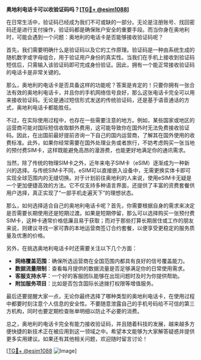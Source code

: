 **奥地利电话卡可以收验证码吗？[[TG💪+ @esim1088](https://t.me/s/esim1088)]**

在日常生活中，验证码已经成为我们不可或缺的一部分。无论是注册账号、找回密码还是进行支付操作，验证码都是确保账户安全的重要手段。而当你身在奥地利时，可能会遇到一个问题：奥地利的电话卡是否能够接收验证码呢？

首先，我们需要明确什么是验证码以及它的工作原理。验证码是一种由系统生成的随机数字或字母组合，用于验证用户身份的真实性。当我们在手机上接收到验证码短信后，只需输入该验证码即可完成身份验证。因此，拥有一个能正常接收验证码的电话卡是非常关键的。

那么，奥地利的电话卡是否具备这样的功能呢？答案是肯定的！只要你拥有一张合法有效的奥地利电话卡，并且你的手机网络信号良好，那么这张电话卡完全可以用来接收验证码。无论是通过短信形式发送的传统验证码，还是基于语音通话的方式，奥地利电话卡都能胜任。

不过，在实际使用过程中，也存在一些需要注意的地方。例如，某些国家或地区的运营商可能对国际短信收取额外费用，这可能导致你在国外时无法免费接收验证码。因此，在出国前最好提前咨询一下自己的国内运营商，了解其在国外使用的收费标准。此外，如果你经常需要在国外处理业务或者旅行，不妨考虑购买一张当地的预付费SIM卡，这样既能避免高昂的漫游费，也能更好地满足你的通讯需求。

当然，除了传统的物理SIM卡之外，近年来电子SIM卡（eSIM）逐渐成为一种新兴的选择。与传统SIM卡不同，eSIM可以直接嵌入设备中，无需更换实体卡即可实现全球范围内的无缝切换。对于计划前往奥地利的人来说，使用eSIM卡无疑是一个更加便捷高效的方法。它不仅支持多种语言界面，还提供了丰富的资费套餐供用户选择，真正实现了“一部手机走遍天下”的理想状态。

那么，如何选择适合自己的奥地利电话卡呢？首先，你需要根据自身的需求来决定是否需要长期使用还是短期过渡。如果是短期停留，那么可以选择购买一张预付费SIM卡，这种卡通常价格低廉且易于获取；而对于那些打算长期居住或工作的朋友来说，则建议寻找一家可靠的本地运营商签订合约套餐，以便享受更稳定的服务质量及优惠的价格。

另外，在挑选奥地利电话卡时还需要关注以下几个方面：
- **网络覆盖范围**：确保所选运营商在全国范围内都具有良好的信号覆盖能力。
- **数据流量限制**：查看每月提供的数据流量是否足够满足你的日常使用需求。
- **客服支持水平**：一个好的客服团队能够在出现问题时及时为你提供帮助。
- **附加服务项目**：比如是否包含国际长途拨打权限等增值服务。

最后还要提醒大家一点，无论你最终选择了哪种类型的奥地利电话卡，在使用过程中都要时刻注意个人信息的安全性。不要随意泄露自己的手机号码给不可信的第三方机构，同时也要定期检查账单明细以防止不必要的消费。

总之，奥地利的电话卡完全有能力接收验证码，并且随着科技的发展，越来越多方便快捷的新技术正在被应用到这一领域之中。希望本文能够为大家解答疑惑并提供更多实用建议。如果还有其他相关问题，欢迎随时留言讨论！

[[TG💪+ @esim1088](https://t.me/s/esim1088) ![Image](https://i.postimg.cc/4NQfJmqS/Snipaste-2025-05-13-00-14-12.png)]